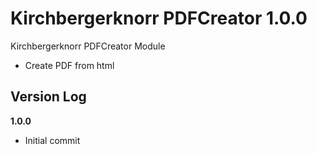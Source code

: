 Kirchbergerknorr PDFCreator 1.0.0
======================================

Kirchbergerknorr PDFCreator Module
- Create PDF from html

Version Log
-----------

**1.0.0**
- Initial commit
